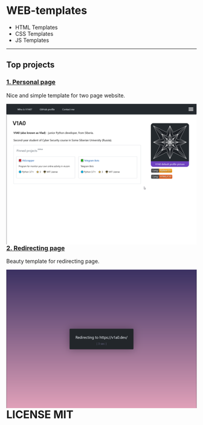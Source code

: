 # WEB-templates

- HTML Templates
- CSS Templates
- JS Templates
---

## Top projects

### [1. Personal page](https://github.com/V1A0/HTML-Templates/tree/master/personal%20page/)

Nice and simple template for two page website.

<img src="https://raw.githubusercontent.com/V1A0/HTML-Templates/master/screenshots/pp_p.png" alt="example-screenshot" style="float: left;" />

### [2. Redirecting page](https://github.com/V1A0/HTML-Templates/tree/master/redirect)

Beauty template for redirecting page.

<img src="https://raw.githubusercontent.com/V1A0/HTML-Templates/master/screenshots/re_p.png" alt="example-screenshot" style="float: left;" />

# LICENSE MIT
